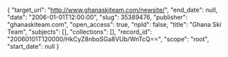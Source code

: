 {
  "target_url": "http://www.ghanaskiteam.com/newsite/", 
  "end_date": null, 
  "date": "2006-01-01T12:00:00", 
  "slug": 35389476, 
  "publisher": "ghanaskiteam.com", 
  "open_access": true, 
  "npld": false, 
  "title": "Ghana Ski Team", 
  "subjects": [], 
  "collections": [], 
  "record_id": "20060101T120000/HkCyZ8nboSGa8VUb/WnTcQ==", 
  "scope": "root", 
  "start_date": null
}

